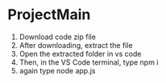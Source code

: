 # ProjectMain


1. Download code zip file
2. After downloading, extract the file
3. Open the extracted folder in vs code
4. Then, in the VS Code terminal, type npm i
5. again type node app.js
